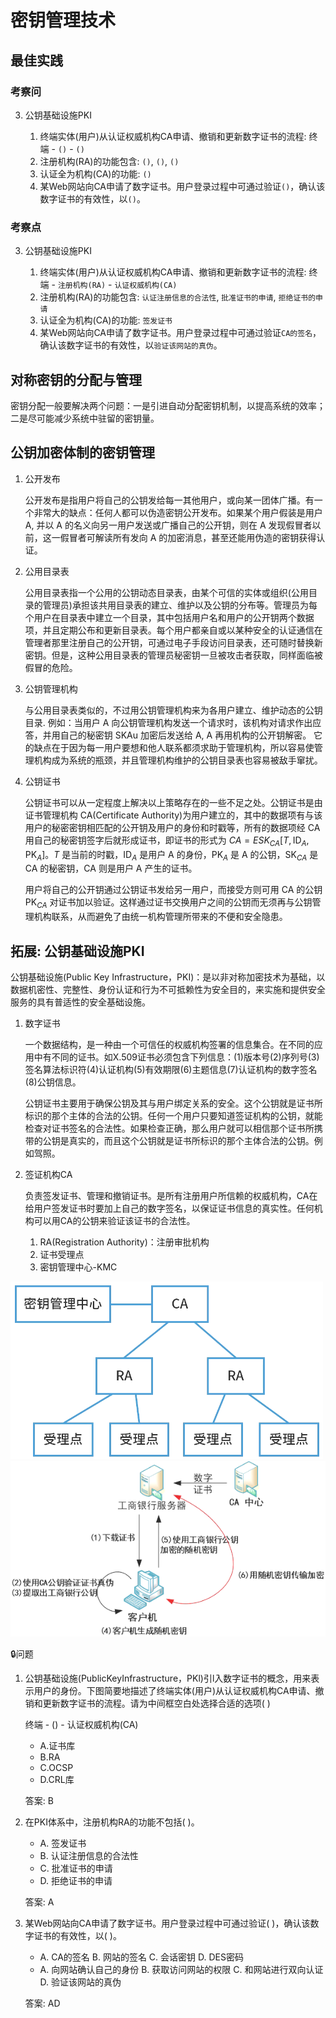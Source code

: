 # 密钥管理技术

## 最佳实践

### 考察问

3. 公钥基础设施PKI

    1. 终端实体(用户)从认证权威机构CA申请、撤销和更新数字证书的流程: 终端 - `()` - `()`
    2. 注册机构(RA)的功能包含: `()`, `()`, `()`
    3. 认证全为机构(CA)的功能: `()`
    4. 某Web网站向CA申请了数字证书。用户登录过程中可通过验证`()`，确认该数字证书的有效性，以`()`。



### 考察点

3. 公钥基础设施PKI

    1. 终端实体(用户)从认证权威机构CA申请、撤销和更新数字证书的流程: 终端 - `注册机构(RA)` - `认证权威机构(CA)`
    2. 注册机构(RA)的功能包含: `认证注册信息的合法性`, `批准证书的申请`, `拒绝证书的申请`
    3. 认证全为机构(CA)的功能: `签发证书`
    4. 某Web网站向CA申请了数字证书。用户登录过程中可通过验证`CA的签名`，确认该数字证书的有效性，以`验证该网站的真伪`。







## 对称密钥的分配与管理

密钥分配一般要解决两个问题：一是引进自动分配密钥机制，以提高系统的效率；二是尽可能减少系统中驻留的密钥量。

## 公钥加密体制的密钥管理

1. 公开发布

    公开发布是指用户将自己的公钥发给每一其他用户，或向某一团体广播。有一个非常大的缺点：任何人都可以伪造密钥公开发布。如果某个用户假装是用户 A, 并以 A 的名义向另一用户发送或广播自己的公开钥，则在 A 发现假冒者以前，这一假冒者可解读所有发向 A 的加密消息，甚至还能用伪造的密钥获得认证。

2. 公用目录表

    公用目录表指一个公用的公钥动态目录表，由某个可信的实体或组织(公用目录的管理员)承担该共用目录表的建立、维护以及公钥的分布等。管理员为每个用户在目录表中建立一个目录，其中包括用户名和用户的公开钥两个数据项，并且定期公布和更新目录表。每个用户都亲自或以某种安全的认证通信在管理者那里注册自己的公开钥，可通过电子手段访问目录表，还可随时替换新密钥。但是，这种公用目录表的管理员秘密钥一旦被攻击者获取，同样面临被假冒的危险。

3. 公钥管理机构

    与公用目录表类似的，不过用公钥管理机构来为各用户建立、维护动态的公钥目录. 例如：当用户 A 向公钥管理机构发送一个请求时，该机构对请求作出应答，并用自己的秘密钥 SKAu 加密后发送给 A, A 再用机构的公开钥解密。
    它的缺点在于因为每一用户要想和他人联系都须求助于管理机构，所以容易使管理机构成为系统的瓶颈，并且管理机构维护的公钥目录表也容易被敌手窜扰。

4. 公钥证书


    公钥证书可以从一定程度上解决以上策略存在的一些不足之处。公钥证书是由证书管理机构 CA(Certificate Authority)为用户建立的，其中的数据项有与该用户的秘密密钥相匹配的公开钥及用户的身份和时戳等，所有的数据项经 CA 用自己的秘密钥签字后就形成证书，即证书的形式为 $CA = ESK_{CA}[T, \text{ID}_A, \text{PK}_A]$。$T$ 是当前的时戳，$\text{ID}_A$ 是用户 A 的身份，$\text{PK}_A$ 是 A 的公钥，$\text{SK}_{CA}$ 是 CA 的秘密钥，CA 则是用户 A 产生的证书。

    用户将自己的公开钥通过公钥证书发给另一用户，而接受方则可用 CA 的公钥 $\text{PK}_{CA}$ 对证书加以验证。这样通过证书交换用户之间的公钥而无须再与公钥管理机构联系，从而避免了由统一机构管理所带来的不便和安全隐患。




## 拓展: 公钥基础设施PKI

公钥基础设施(Public Key Infrastructure，PKI)：是以非对称加密技术为基础，以数据机密性、完整性、身份认证和行为不可抵赖性为安全目的，来实施和提供安全服务的具有普适性的安全基础设施。

1. 数字证书

    一个数据结构，是一种由一个可信任的权威机构签署的信息集合。在不同的应用中有不同的证书。如X.509证书必须包含下列信息：(1)版本号(2)序列号(3)签名算法标识符(4)认证机构(5)有效期限(6)主题信息(7)认证机构的数字签名(8)公钥信息。

    公钥证书主要用于确保公钥及其与用户绑定关系的安全。这个公钥就是证书所标识的那个主体的合法的公钥。任何一个用户只要知道签证机构的公钥，就能检查对证书签名的合法性。如果检查正确，那么用户就可以相信那个证书所携带的公钥是真实的，而且这个公钥就是证书所标识的那个主体合法的公钥。例如驾照。

2. 签证机构CA

    负责签发证书、管理和撤销证书。是所有注册用户所信赖的权威机构，CA在给用户签发证书时要加上自己的数字签名，以保证证书信息的真实性。任何机构可以用CA的公钥来验证该证书的合法性。

    1. RA(Registration Authority)：注册审批机构
    2. 证书受理点
    3. 密钥管理中心-KMC 


![alt text](5秘钥管理技术/CA.png)
![alt text](5秘钥管理技术/数字证书.png)


🔒问题

1. 公钥基础设施(PublicKeyInfrastructure，PKl)引l入数字证书的概念，用来表示用户的身份。下图简要地描述了终端实体(用户)从认证权威机构CA申请、撤销和更新数字证书的流程。请为中间框空白处选择合适的选项(  )

    终端 - () - 认证权威机构(CA)

    - A.证书库
    - B.RA
    - C.OCSP
    - D.CRL库

    答案: B

2. 在PKI体系中，注册机构RA的功能不包括(  )。

    - A. 签发证书
    - B. 认证注册信息的合法性
    - C. 批准证书的申请
    - D. 拒绝证书的申请

    答案: A

3. 某Web网站向CA申请了数字证书。用户登录过程中可通过验证(  )，确认该数字证书的有效性，以(  )。

    - A. CA的签名  B. 网站的签名  C. 会话密钥  D. DES密码
    - A. 向网站确认自己的身份  B. 获取访问网站的权限 C. 和网站进行双向认证  D. 验证该网站的真伪

    答案: AD










